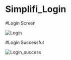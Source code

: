 # Simplifi_Login

#Login Screen

![Login](https://user-images.githubusercontent.com/66213227/132153352-87ab59b3-005f-46fc-aab3-dd296f7193be.jpeg)


#Login Successful

![Login_success](https://user-images.githubusercontent.com/66213227/132153381-6b9d0e5e-b657-45a6-898d-c51e22e46724.jpeg)

